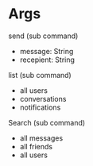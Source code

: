 # Args

send (sub command)
- message: String
- recepient: String

list (sub command)
- all users
- conversations
- notifications

Search (sub command)
- all messages
- all friends 
- all users
